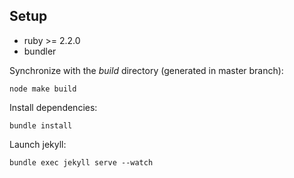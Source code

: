 Setup
-----

* ruby >= 2.2.0
* bundler

Synchronize with the *build* directory (generated in master branch):

```
node make build
```

Install dependencies:

```
bundle install
```

Launch jekyll:

```
bundle exec jekyll serve --watch
```